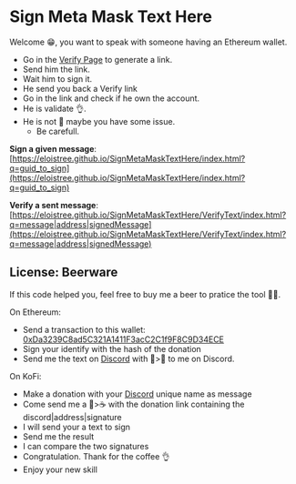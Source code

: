 # Sign Meta Mask Text Here

Welcome 😁, you want to speak with someone having an Ethereum wallet.

- Go in the [Verify Page](https://eloistree.github.io/SignMetaMaskTextHere/VerifyText/index.html) to generate a link.
- Send him the link.
- Wait him to sign it.
- He send you back a Verify link
- Go in the link and check if he own the account.
- He is validate 👌.
- He is not 🥸 maybe you have some issue.
  - Be carefull.

**Sign a given message**: [https://eloistree.github.io/SignMetaMaskTextHere/index.html?q=guid_to_sign](https://eloistree.github.io/SignMetaMaskTextHere/index.html?q=guid_to_sign)    

**Verify a sent message**:  [https://eloistree.github.io/SignMetaMaskTextHere/VerifyText/index.html?q=message|address|signedMessage](https://eloistree.github.io/SignMetaMaskTextHere/VerifyText/index.html?q=message|address|signedMessage)  



## License: Beerware

If this code helped you, feel free to buy me a beer to pratice the tool 🍻😁.  

On Ethereum:  
- Send a transaction to this wallet: [0xDa3239C8ad5C321A1411F3acC2C1f9F8C9D34ECE](https://etherscan.io/address/0xDa3239C8ad5C321A1411F3acC2C1f9F8C9D34ECE)
- Sign your identify with the hash of the donation 
- Send me the text on [Discord](https://discord.gg/VDQqW2RYVF) with 👋>🍻 to me on Discord.

On KoFi:  
- Make a donation with your [Discord](https://discord.gg/VDQqW2RYVF) unique name as message
- Come send me a 👋>☕ with the donation link containing the discord|address|signature
- I will send your a text to sign
- Send me the result
- I can compare the two signatures
- Congratulation. Thank for the coffee 👌
- Enjoy your new skill

